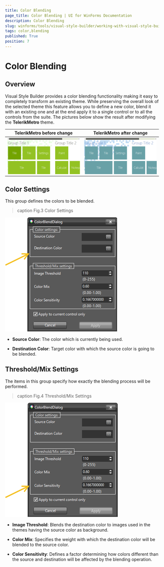 ```yaml
---
title: Color Blending
page_title: Color Blending | UI for WinForms Documentation
description: Color Blending
slug: winforms/tools/visual-style-builder/working-with-visual-style-builder/color-blending
tags: color,blending
published: True
position: 7
---
```


# Color Blending

## Overview

Visual Style Builder provides a color blending functionality making it easy to completely transform an existing theme. While preserving the overall look of the selected theme this feature allows you to define a new color, blend it with an existing one and at the end apply it to a single control or to all the controls from the suite. The pictures below show the result after modifying the __TelerikMetro__ theme.

|TelerikMetro before change | TelerikMetro after change|
|----|----|
![tools-visual-style-builder-working-with-visual-style-builder-color-blending 001](images/tools-visual-style-builder-working-with-visual-style-builder-color-blending001.png)|![tools-visual-style-builder-working-with-visual-style-builder-color-blending 002](images/tools-visual-style-builder-working-with-visual-style-builder-color-blending002.png)|

## Color Settings

This group defines the colors to be blended.
        
>caption Fig.3 Color Settings

![tools-visual-style-builder-working-with-visual-style-builder-color-blending 003](images/tools-visual-style-builder-working-with-visual-style-builder-color-blending003.png)

* __Source Color__: The color which is currently being used.
            

* __Destination Color__: Target color with which the source color is going to be blended.
            

## Threshold/Mix Settings

The items in this group specify how exactly the blending process will be performed.
        
>caption Fig.4 Threshold/Mix Settings

![tools-visual-style-builder-working-with-visual-style-builder-color-blending 004](images/tools-visual-style-builder-working-with-visual-style-builder-color-blending004.png)

* __Image Threshold__: Blends the destination color to images used in the themes having the source color as background.
   

* __Color Mix__: Specifies the weight with which the destination color will be blended to the source color.
  

* __Color Sensitivity__: Defines a factor determining how colors different than the source and destination will be affected by the blending operation.
            
